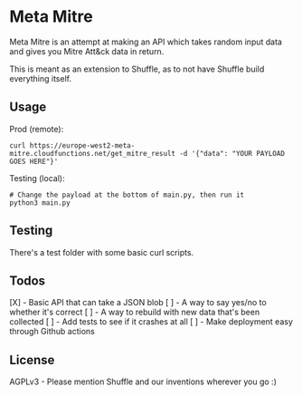 # Meta Mitre
Meta Mitre is an attempt at making an API which takes random input data and gives you Mitre Att&ck data in return.

This is meant as an extension to Shuffle, as to not have Shuffle build everything itself.

## Usage
Prod (remote):
```
curl https://europe-west2-meta-mitre.cloudfunctions.net/get_mitre_result -d '{"data": "YOUR PAYLOAD GOES HERE"}'
```

Testing (local):
```
# Change the payload at the bottom of main.py, then run it
python3 main.py
```

## Testing
There's a test folder with some basic curl scripts.

## Todos 
[X] - Basic API that can take a JSON blob
[ ] - A way to say yes/no to whether it's correct
[ ] - A way to rebuild with new data that's been collected
[ ] - Add tests to see if it crashes at all
[ ] - Make deployment easy through Github actions

## License
AGPLv3 - Please mention Shuffle and our inventions wherever you go :)
